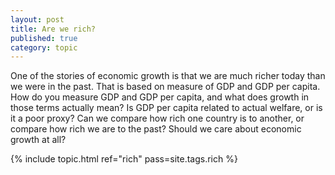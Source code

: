 ```yaml
---
layout: post
title: Are we rich?
published: true
category: topic
---
```


One of the stories of economic growth is that we are much richer today than we were in the past. That is based on measure of GDP and GDP per capita.  How do you measure GDP and GDP per capita, and what does growth in those terms actually mean? Is GDP per capita related to actual welfare, or is it a poor proxy? Can we compare how rich one country is to another, or compare how rich we are to the past? Should we care about economic growth at all? 

{% include topic.html ref="rich" pass=site.tags.rich %}
